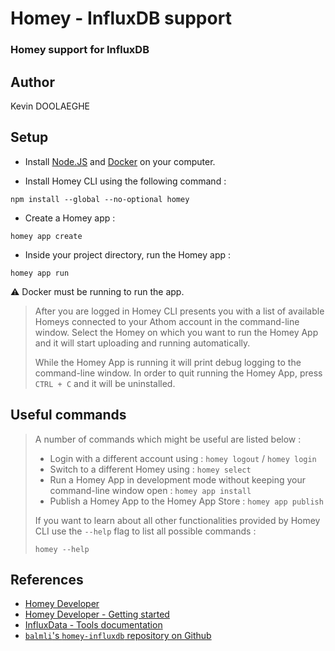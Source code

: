 # Homey - InfluxDB support

### Homey support for InfluxDB

## Author

Kevin DOOLAEGHE

## Setup

* Install [Node.JS](https://nodejs.org/en) and [Docker](https://www.docker.com/products/docker-desktop/) on your computer.

* Install Homey CLI using the following command :
```
npm install --global --no-optional homey
```

* Create a Homey app :
```
homey app create
```

* Inside your project directory, run the Homey app :
```
homey app run
```
:warning: Docker must be running to run the app.

> After you are logged in Homey CLI presents you with a list of available Homeys connected to your Athom account in the command-line window. Select the Homey on which you want to run the Homey App and it will start uploading and running automatically.
> 
> While the Homey App is running it will print debug logging to the command-line window. In order to quit running the Homey App, press `CTRL + C` and it will be uninstalled.

## Useful commands

> A number of commands which might be useful are listed below :
> * Login with a different account using : `homey logout` / `homey login`
> * Switch to a different Homey using : `homey select`
> * Run a Homey App in development mode without keeping your command-line window open : `homey app install`
> * Publish a Homey App to the Homey App Store : `homey app publish`
> 
> If you want to learn about all other functionalities provided by Homey CLI use the `--help` flag to list all possible commands :
> ```
> homey --help
> ```

## References

* [Homey Developer](https://homey.app/en-us/developer/)
* [Homey Developer - Getting started](https://apps.developer.homey.app/the-basics/getting-started)
* [InfluxData - Tools documentation](https://docs.influxdata.com/influxdb/cloud-serverless/get-started/)
* [`balmli`'s `homey-influxdb` repository on Github](https://github.com/balmli/homey-influxdb)